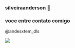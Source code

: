### silveiraanderson 💟
### voce entre contato comigo

@andesxtem_dls










![](https://media.tenor.com/PiQGnDVHI-4AAAAd/free-fire.gif)
